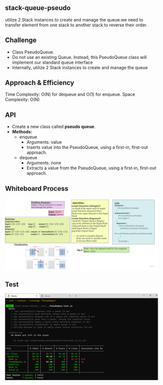 ## stack-queue-pseudo
 utilize 2 Stack instances to create and manage the queue.we need to transfer element from one stack to another stack to reverse their order.
## Challenge
 - Class PseudoQueue.
- Do not use an existing Queue. Instead, this PseudoQueue class will implement our standard queue interface
- Internally, utilize 2 Stack instances to create and manage the queue

## Approach & Efficiency
Time Complexity: O(N) for dequeue and O(1) for enqueue.
Space Complexity: O(N)
## API
- Create a new class called **pseudo queue**.
- **Methods:**
  - enqueue
    - Arguments: value
    - Inserts value into the PseudoQueue, using a first-in, first-out approach.
   - dequeue
     - Arguments: none
     - Extracts a value from the PseudoQueue, using a first-in, first-out approach.
## Whiteboard Process
![](./stack-queue-pseudo.jpg)

## Test
![](./test.png)
